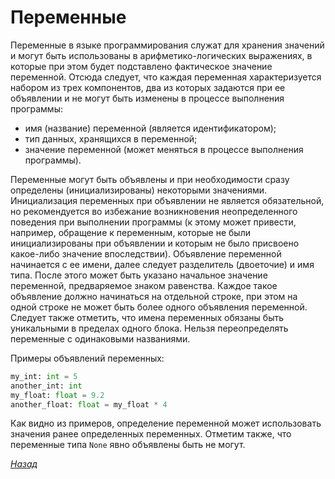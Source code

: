 # Переменные

Переменные в языке программирования служат для хранения значений и могут быть использованы в арифметико-логических выражениях, в которые при этом будет подставлено фактическое значение переменной. Отсюда следует, что каждая переменная характеризуется набором из трех компонентов, два из которых задаются при ее объявлении и не могут быть изменены в процессе выполнения программы:
* имя (название) переменной (является идентификатором);
* тип данных, хранящихся в переменной;
* значение переменной (может меняться в процессе выполнения программы).

Переменные могут быть объявлены и при необходимости сразу определены (инициализированы) некоторыми значениями. Инициализация переменных при объявлении не является обязательной, но рекомендуется во избежание возникновения неопределенного поведения при выполнении программы (к этому может привести, например, обращение к переменным, которые не были инициализированы при объявлении и которым не было присвоено какое-либо значение впоследствии).
Объявление переменной начинается с ее имени, далее следует разделитель (двоеточие) и имя типа. После этого может быть указано начальное значение переменной, предваряемое знаком равенства. Каждое такое объявление должно начинаться на отдельной строке, при этом на одной строке не может быть более одного объявления переменной. Следует также отметить, что имена переменных обязаны быть уникальными в пределах одного блока. Нельзя переопределять переменные с одинаковыми названиями.

Примеры объявлений переменных:

```py
my_int: int = 5
another_int: int
my_float: float = 9.2
another_float: float = my_float * 4
```

Как видно из примеров, определение переменной может использовать значения ранее определенных переменных. Отметим также, что переменные типа `None` явно объявлены быть не могут.

[_Назад_](README.md)
